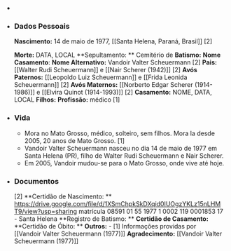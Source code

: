 - 
- ### Dados Pessoais
    **Nascimento:** 14 de maio de 1977, [[Santa Helena, Paraná, Brasil]] [2] 
    
    **Morte:** DATA, LOCAL
    **Sepultamento: ** Cemitério de 
    **Batismo:**
    **Nome Casamento**: 
    **Nome Alternativo:** Vandoir Valter Scheuermann [2]
    **Pais:** [[Walter Rudi Scheuermann]] e [[Nair Scherer (1942)]] [2]
    **Avós Paternos:** [[Leopoldo Luiz Scheuermann]] e [[Frida Leonida Scheuermann]] [2]
    **Avós Maternos:** [[Norberto Edgar Scherer (1914-1986)]] e [[Elvira Quinot (1914-1993)]] [2]
    **Casamento:** NOME, DATA, LOCAL
    **Filhos:** 
    **Profissão:** médico [1]
- ### Vida
    - Mora no Mato Grosso, médico, solteiro, sem filhos. Mora la desde 2005, 20 anos de Mato Grosso. [1]
    - Vandoir Valter Scheuermann nasceu no dia 14 de maio de 1977 em Santa Helena (PR), filho de Walter Rudi Scheuermann e Nair Scherer.
    - Em 2005, Vandoir mudou-se para o Mato Grosso, onde vive até hoje.
- ### Documentos
    [2] **Certidão de Nascimento: ** https://drive.google.com/file/d/1XSmChpkSkDXqid0IUOgzYKLz15nLHMT9/view?usp=sharing matrícula 08591 01 55 1977 1 0002 119 0001853 17 - Santa Helena
    **Registro de Batismo: **
    **Certidão de Casamento:**
    **Certidão de Óbito: **
    **Outros:**
        - [1] Informações providas por [[Vandoir Valter Scheuermann (1977)]]
    **Agradecimento:** [[Vandoir Valter Scheuermann (1977)]]
